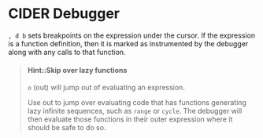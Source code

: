 # CIDER Debugger

`, d b` sets breakpoints on the expression under the cursor.  If the expression is a function definition, then it is marked as instrumented by the debugger along with any calls to that function.



> #### Hint::Skip over lazy functions
> `o` (out) will jump out of evaluating an expression.
>
> Use out to jump over evaluating code that has functions generating lazy infinite sequences, such as `range` or `cycle`.  The debugger will then evaluate those functions in their outer expression where it should be safe to do so.
